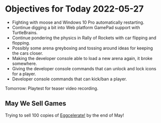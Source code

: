 # Objectives for Today 2022-05-27

- Fighting with moose and Windows 10 Pro automatically restarting.
- Continue digging a bit into Web platform GamePad support with TurtleBrains.
- Continue pondering the physics in Rally of Rockets with car flipping and flopping.
- Possibly some arena greyboxing and tossing around ideas for keeping the cars closer.
- Making the developer console able to load a new arena again, it broke somewhere.
- Giving the developer console commands that can unlock and lock icons for a player.
- Developer console commands that can kick/ban a player.

Tomorrow: Playtest for teaser video recording.

## May We Sell Games

Trying to sell 100 copies of [Eggcelerate!](https://store.steampowered.com/app/1535490/Eggcelerate/) by the end of May!
